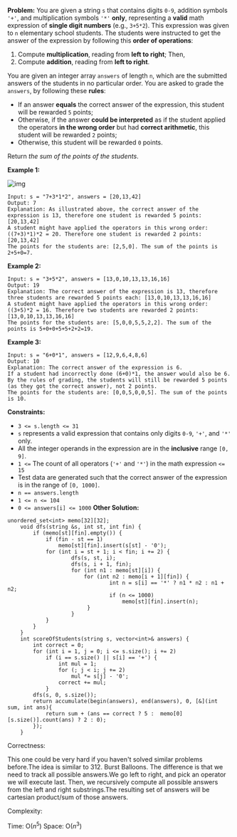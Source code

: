 **Problem:**
You are given a string `s` that contains digits `0-9`, addition symbols `'+'`, and multiplication symbols `'*'` **only**, representing a **valid** math expression of **single digit numbers** (e.g., `3+5*2`). This expression was given to `n` elementary school students. The students were instructed to get the answer of the expression by following this **order of operations**:

1. Compute **multiplication**, reading from **left to right**; Then,
2. Compute **addition**, reading from **left to right**.

You are given an integer array `answers` of length `n`, which are the submitted answers of the students in no particular order. You are asked to grade the `answers`, by following these **rules**:

- If an answer **equals** the correct answer of the expression, this student will be rewarded `5` points;
- Otherwise, if the answer **could be interpreted** as if the student applied the operators **in the wrong order** but had **correct arithmetic**, this student will be rewarded `2` points;
- Otherwise, this student will be rewarded `0` points.

Return *the sum of the points of the students*.

 

**Example 1:**

![img](https://assets.leetcode.com/uploads/2021/09/17/student_solving_math.png)

```
Input: s = "7+3*1*2", answers = [20,13,42]
Output: 7
Explanation: As illustrated above, the correct answer of the expression is 13, therefore one student is rewarded 5 points: [20,13,42]
A student might have applied the operators in this wrong order: ((7+3)*1)*2 = 20. Therefore one student is rewarded 2 points: [20,13,42]
The points for the students are: [2,5,0]. The sum of the points is 2+5+0=7.
```

**Example 2:**

```
Input: s = "3+5*2", answers = [13,0,10,13,13,16,16]
Output: 19
Explanation: The correct answer of the expression is 13, therefore three students are rewarded 5 points each: [13,0,10,13,13,16,16]
A student might have applied the operators in this wrong order: ((3+5)*2 = 16. Therefore two students are rewarded 2 points: [13,0,10,13,13,16,16]
The points for the students are: [5,0,0,5,5,2,2]. The sum of the points is 5+0+0+5+5+2+2=19.
```

**Example 3:**

```
Input: s = "6+0*1", answers = [12,9,6,4,8,6]
Output: 10
Explanation: The correct answer of the expression is 6.
If a student had incorrectly done (6+0)*1, the answer would also be 6.
By the rules of grading, the students will still be rewarded 5 points (as they got the correct answer), not 2 points.
The points for the students are: [0,0,5,0,0,5]. The sum of the points is 10.
```

 

**Constraints:**

- `3 <= s.length <= 31`
- `s` represents a valid expression that contains only digits `0-9`, `'+'`, and `'*'` only.
- All the integer operands in the expression are in the **inclusive** range `[0, 9]`.
- `1 <=` The count of all operators (`'+'` and `'*'`) in the math expression `<= 15`
- Test data are generated such that the correct answer of the expression is in the range of `[0, 1000]`.
- `n == answers.length`
- `1 <= n <= 104`
- `0 <= answers[i] <= 1000`
**Other Solution:**
```
unordered_set<int> memo[32][32];
    void dfs(string &s, int st, int fin) {
        if (memo[st][fin].empty()) {
            if (fin - st == 1)
                memo[st][fin].insert(s[st] - '0');
            for (int i = st + 1; i < fin; i += 2) {
                    dfs(s, st, i);
                    dfs(s, i + 1, fin);
                    for (int n1 : memo[st][i]) {
                        for (int n2 : memo[i + 1][fin]) {
                                int n = s[i] == '*' ? n1 * n2 : n1 + n2;
                                if (n <= 1000)
                                    memo[st][fin].insert(n);
                         }
                    }
            }
        }
    }
    int scoreOfStudents(string s, vector<int>& answers) {
        int correct = 0;
        for (int i = 1, j = 0; i <= s.size(); i += 2) 
            if (i == s.size() || s[i] == '+') {
                int mul = 1;
                for (; j < i; j += 2)
                    mul *= s[j] - '0';
                correct += mul;
            }
        dfs(s, 0, s.size());
        return accumulate(begin(answers), end(answers), 0, [&](int sum, int ans){
            return sum + (ans == correct ? 5 :  memo[0][s.size()].count(ans) ? 2 : 0);
        });
    }
```
Correctness:


This one could be very hard if you haven't solved similar problems before.The idea is similar to 312. Burst Balloons. The difference is that we need to track all possible answers.We go left to right, and pick an operator we will execute last. Then, we recursively compute all possible answers from the left and right substrings.The resulting set of answers will be cartesian product/sum of those answers.

Complexity:

Time: O($n^5$)
Space: O($n^3$)